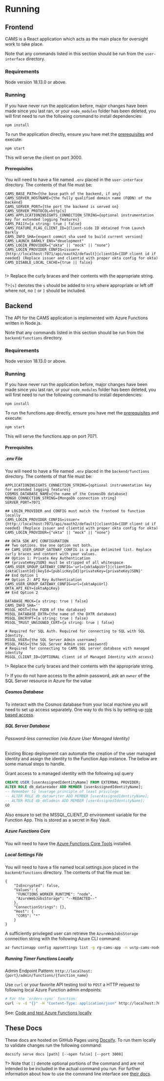 # Running

## Frontend

CAMS is a React application which acts as the main place for oversight work to take place.

Note that any commands listed in this section should be run from the `user-interface` directory.

### <a id="frontend-requirements"></a>Requirements

Node version 18.13.0 or above.

### <a id="frontend-running"></a>Running

If you have never run the application before, major changes have been made since you last ran, or
your `node_modules` folder has been deleted, you will first need to run the following command to
install dependencies:

```shell
npm install
```

To run the application directly, ensure you have met the [prerequisites](#frontend-prerequisites)
and execute:

```shell
npm start
```

This will serve the client on port 3000.

#### <a id="frontend-prerequisites"></a>Prerequisites

You will need to have a file named `.env` placed in the `user-interface` directory. The contents of
that file must be:

```
CAMS_BASE_PATH={the base path of the backend, if any}
CAMS_SERVER_HOSTNAME={the fully qualified domain name (FQDN) of the backend}
CAMS_SERVER_PORT={the port the backend is served on}
CAMS_SERVER_PROTOCOL=http[s]
CAMS_APPLICATIONINSIGHTS_CONNECTION_STRING={optional instrumentation key for extended logging features}
CAMS_PA11Y={a string: true | false}
CAMS_FEATURE_FLAG_CLIENT_ID={Client-side ID obtained from Launch Darkly
CAMS_INFO_SHA={expect commit sha used to build current version}
CAMS_LAUNCH_DARKLY_ENV="development"
CAMS_LOGIN_PROVIDER={"okta" || "mock" || "none"}
CAMS_LOGIN_PROVIDER_CONFIG=issuer={http://localhost:7071/api/oauth2/default}|clientId={IDP client id if needed} (Replace issuer and clientid with proper okta config for okta)
CAMS_DISABLE_LOCAL_CACHE={true || false}


```

!> Replace the curly braces and their contents with the appropriate string.

?>`[s]` denotes the `s` should be added to `http` where appropriate or left off where not, no `[` or
`]` should be included.

## Backend

The API for the CAMS application is implemented with Azure Functions written in Node.js.

Note that any commands listed in this section should be run from the `backend/functions` directory.

### <a id="backend-requirements"></a>Requirements

Node version 18.13.0 or above.

### <a id="backend-running"></a>Running

If you have never run the application before, major changes have been made since you last ran, or
your `node_modules` folder has been deleted, you will first need to run the following command to
install dependencies:

```shell
npm install
```

To run the functions app directly, ensure you have met the [prerequisites](#backend-prerequisites)
and execute:

```shell
npm start
```

This will serve the functions app on port 7071.

#### <a id="backend-prerequisites"></a>Prerequisites

##### .env File

You will need to have a file named `.env` placed in the `backend/functions` directory. The contents
of that file must be:

```
APPLICATIONINSIGHTS_CONNECTION_STRING={optional instrumentation key for extended logging features}
COSMOS_DATABASE_NAME={the name of the CosmosDb database}
MONGO_CONNECTION_STRING={MongoDb connection string}
SERVER_PORT=7071

## LOGIN_PROVIDER and CONFIG must match the frontend to function locally
CAMS_LOGIN_PROVIDER_CONFIG=issuer={http://localhost:7071/api/oauth2/default}|clientId={IDP client id if needed} (Replace issuer and clientid with proper okta config for okta)
CAMS_LOGIN_PROVIDER={"okta" || "mock" || "none"}

## OKTA SDK API CONFIGURATION
## Two options. Use one option not both.
## CAMS_USER_GROUP_GATEWAY_CONFIG is a pipe delimited list. Replace curly braces and content with your values.
## Option 1: Private Key Authentication
## {privateKeyJSON} must be stripped of all whitespace
CAMS_USER_GROUP_GATEWAY_CONFIG='url={oktaApiUrl}|clientId={oktaClientId}|keyId={publicKeyId}|privateKey={privateKeyJSON}'
## End Option 1
## Option 2: API Key Authentication
CAMS_USER_GROUP_GATEWAY_CONFIG=url={oktaApiUrl}
OKTA_API_KEY={oktaApiKey}
## End Option 2

DATABASE_MOCK={a string: true | false}
CAMS_INFO_SHA=''
MSSQL_HOST={the FQDN of the database}
MSSQL_DATABASE_DXTR={the name of the DXTR database}
MSSQL_ENCRYPT={a string: true | false}
MSSQL_TRUST_UNSIGNED_CERT={a string: true | false}

# Required for SQL Auth. Required for connecting to SQL with SQL Identity.
MSSQL_USER={the SQL Server Admin username}
MSSQL_PASS={the SQL Server Admin user password}
# Required for connecting to CAMS SQL server database with managed identity
MSSQL_CLIENT_ID={OPTIONAL client id of Managed Identity with access}
```

!> Replace the curly braces and their contents with the appropriate string.

!> If you do not have access to the admin password, ask an `owner` of the SQL Server resource in
Azure for the value

##### Cosmos Database

To interact with the Cosmos database from your local machine you will need to set up
access separately. One way to do this is by setting up
[role based access](https://learn.microsoft.com/en-us/azure/cosmos-db/how-to-setup-rbac).

##### SQL Server Database

###### Password-less connection (via Azure User Managed Identity)

Existing Bicep deployment can automate the creation of the user managed identity and assign the identity to the Function App instance. The below are some manual steps to handle.

Grant access to a managed identity with the following sql query

```sql
CREATE USER [userAssignedIdentityName] FROM EXTERNAL PROVIDER;
ALTER ROLE db_datareader ADD MEMBER [userAssignedIdentityName];
-- Remember to leverage principle of least privilege
-- ALTER ROLE db_datawriter ADD MEMBER [userAssignedIdentityName];
-- ALTER ROLE db_ddladmin ADD MEMBER [userAssignedIdentityName];
GO
```

Also ensure to set the MSSQL_CLIENT_ID environment variable for the Function App. This is stored as a secret in Key Vault.

##### Azure Functions Core

You will need to have the
[Azure Functions Core Tools](https://learn.microsoft.com/en-us/azure/azure-functions/functions-run-local?tabs=v4%2Cmacos%2Ccsharp%2Cportal%2Cbash#install-the-azure-functions-core-tools)
installed.

##### Local Settings File

You will need to have a file named local.settings.json placed in the `backend/functions` directory. The
contents of that file must be:

```
{
    "IsEncrypted": false,
    "Values": {
     "FUNCTIONS_WORKER_RUNTIME": "node",
     "AzureWebJobsStorage": "--REDACTED--"
    },
    "ConnectionStrings": {},
    "Host": {
     "CORS": "*"
    }
}
```

A sufficiently privileged user can retrieve the `AzureWebJobsStorage` connection string with the following Azure CLI command:

```sh
az functionapp config appsettings list -g rg-cams-app -n ustp-cams-node-api --query "[?name=='AzureWebJobsStorage']"
```

##### Running Timer Functions Locally

Admin Endpoint Pattern: `http://localhost:{port}/admin/functions/{function_name}`

Use `curl` or your favorite API testing tool to `POST` a HTTP request to following local Azure Function admin endpoints:

```sh
# For the `orders-sync` function:
curl -v -d "{}" -H "Content-Type: application/json" http://localhost:7071/admin/functions/orders-sync
```

See: [Code and test Azure Functions locally](https://learn.microsoft.com/en-us/azure/azure-functions/functions-develop-local)

## These Docs

These docs are hosted on GitHub Pages using [Docsify](https://docsify.js.org/). To run them locally to validate changes run the following command:

```shell
docsify serve docs [path] [--open false] [--port 3000]
```

?> Note that `[]` denote optional portions of the command and are not intended to be included in the actual command you run. For further information about how to use the command line interface see [their docs](https://github.com/docsifyjs/docsify-cli).

